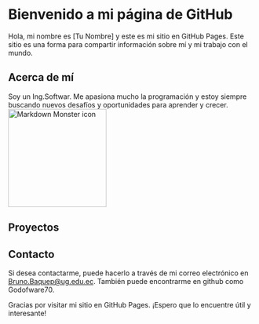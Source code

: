 # Bienvenido a mi página de GitHub



Hola, mi nombre es [Tu Nombre] y este es mi sitio en GitHub Pages. Este sitio es una forma para compartir información sobre mí y mi trabajo con el mundo.



## Acerca de mí



Soy un Ing.Softwar. Me apasiona mucho la programación y estoy siempre buscando nuevos desafíos y oportunidades para aprender y crecer.
<img src="https://www.factoriabiz.com/wp-content/uploads/2018/03/contratar_programador.jpg"
     alt="Markdown Monster icon"
     width = "200" />


## Proyectos




## Contacto



Si desea contactarme, puede hacerlo a través de mi correo electrónico en Bruno.Baquep@ug.edu.ec. También puede encontrarme en github como Godofware70.



Gracias por visitar mi sitio en GitHub Pages. ¡Espero que lo encuentre útil y interesante!

